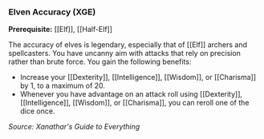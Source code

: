### Elven Accuracy (XGE)

**Prerequisite:** [[Elf]], [[Half-Elf]]

The accuracy of elves is legendary, especially that of [[Elf]] archers and spellcasters. You have uncanny aim with attacks that rely on precision rather than brute force. You gain the following benefits:

- Increase your [[Dexterity]], [[Intelligence]], [[Wisdom]], or [[Charisma]] by 1, to a maximum of 20.
- Whenever you have advantage on an attack roll using [[Dexterity]], [[Intelligence]], [[Wisdom]], or [[Charisma]], you can reroll one of the dice once.

*Source: Xanathar's Guide to Everything*